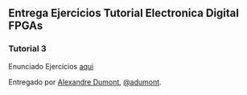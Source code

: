 ## Entrega Ejercicios Tutorial Electronica Digital FPGAs

### Tutorial 3

Enunciado Ejercicios [aqui](https://github.com/Obijuan/digital-electronics-with-open-FPGAs-tutorial/wiki/V%C3%ADdeo-3:-La-Icezum-Alhambra-y-otras-placas-con-FPGAs-libres#ejercicios-propuestos-11-bitpoints)

Entregado por [Alexandre Dumont](https://github.com/adumont/), [@adumont](https://twitter.com/adumont).
